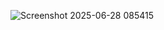 ![Screenshot 2025-06-28 085415](https://github.com/user-attachments/assets/33bf190e-d614-4ad7-9d26-ed45997b6c3b)
